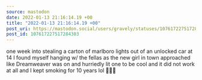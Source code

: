 ```yaml
---
source: mastodon
date: 2022-01-13 21:16:14.19 +00
title: "2022-01-13 21:16:14.19 +00"
post_uri: https://mastodon.social/users/gravely/statuses/107617227517284303
post_id: 107617227517284303
---
```

one week into stealing a carton of marlboro lights out of an unlocked car at 14 I found myself hanging w/ the fellas as the new girl in town approached like Dreamweaver was on and hurriedly lit one to be cool and it did not work at all and I kept smoking for 10 years lol 🤷🏻‍♂️


